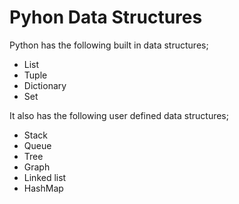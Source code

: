 # Pyhon Data Structures

Python has the following built in data structures;
 - List
 - Tuple
 - Dictionary
 - Set

It also has the following user defined data structures;
 - Stack
 - Queue
 - Tree
 - Graph
 - Linked list
 - HashMap
